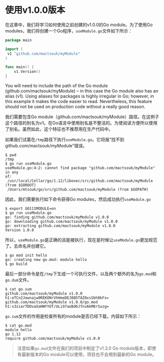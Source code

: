 # 使用v1.0.0版本

在这章中，我们将学习如何使用之前创建的v1.0.0的Go module。为了使用Go modules，我们将创建一个Go程序，`useModule.go`文件如下所示：

```go
package main

import (
 v1 "github.com/mactsouk/myModule"
)

func main() {
    v1.Version()
}
```

You will need to include the path of the Go module (github.com/mactsouk/myModule) – in this case the Go module also has an alias (v1). Using aliases for packages is highly irregular in Go; however, in this example it makes the code easier to read. Nevertheless, this feature should not be used on production code without a really good reason.

我们需要包含Go module（github.com/mactsouk/myModule）路径。在这例子这个路径的别名为v1。在Go语言中使用别名是不整洁的。为使阅读方便所以使用了别名。虽然如此，这个特征也不推荐用在生产代码中。

如果我们试着在`/tmp`路径下执行`useModule.go`。它将报“找不到github.com/mactsouk/myModule”错误。

```shell
$ pwd
/tmp
$ go run useModule.go
useModule.go:4:2: cannot find package "github.com/mactsouk/myModule" in any
of:
 /usr/local/Cellar/go/1.12/libexec/src/github.com/mactsouk/myModule
(from $GOROOT)
 /Users/mtsouk/go/src/github.com/mactsouk/myModule (from $GOPATH)
 ```

因此，我们需要执行如下命令获得Go modules，然后成功执行`useModule.go`

```shell
$ export GO111MODULE=on
$ go run useModule.go
go: finding github.com/mactsouk/myModule v1.0.0
go: downloading github.com/mactsouk/myModule v1.0.0
go: extracting github.com/mactsouk/myModule v1.0.0
Version 1.0.0
```

所以，`useModule.go`是正确的且能被执行，现在是时候让`useModule.go`更加规范了。去命名并创建它。

```shell
$ go mod init hello
go: creating new go.mod: module hello
$ go build
```

最后一部分命令是在`/tmp`下生成一个可执行文件，以及两个额外的名为`go.mod`和`go.dum`文件。

```shell
$ cat go.sum
github.com/mactsouk/myModule v1.0.0
h1:eTCn2Jewnajw0REKONrVhHmeDEJ0Q5TAZ0xsSbh8kFs=
github.com/mactsouk/myModule v1.0.0/go.mod
h1:s3ziarTDDvaXaHWYYOf/ULi97aoBd6JfnvAkM8rSuzg=
```

`go.sum`文件的作用是检查所有的module是否已经下载，内容如下所示：

```shell
$ cat go.mod
module hello
go 1.12
require github.com/mactsouk/myModule v1.0.0
```

> 注意如果`go.mod`文件在我们的项目中制定了v1.3.0 Go module版本，即使有最新版本的Go module可以使用，项目也不会用到最新的Go module。

